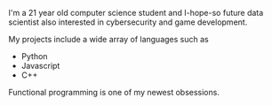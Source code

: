 I'm a 21 year old computer science student and I-hope-so future data scientist also interested in cybersecurity and game development.

My projects include a wide array of languages such as 
  - Python 
  - Javascript
  - C++

Functional programming is one of my newest obsessions.

<!---
FilipPietryga/FilipPietryga is a ✨ special ✨ repository because its `README.md` (this file) appears on your GitHub profile.
You can click the Preview link to take a look at your changes.
--->

